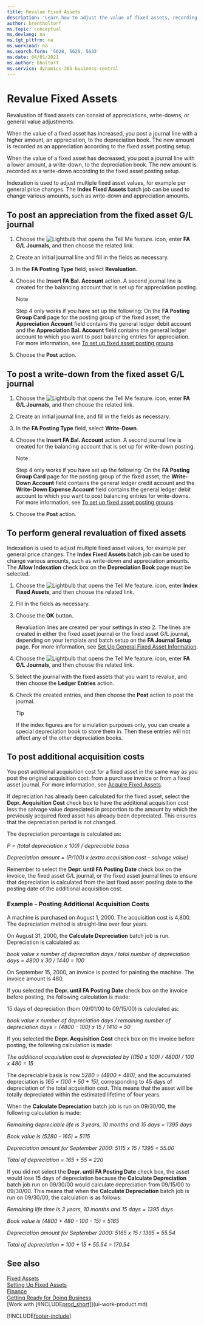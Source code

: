 ```yaml
---
title: Revalue Fixed Assets
description: 'Learn how to adjust the value of fixed assets, recording new amounts as a write-down or appreciation, and post additional acquisition costs.'
author: brentholtorf
ms.topic: conceptual
ms.devlang: na
ms.tgt_pltfrm: na
ms.workload: na
ms.search.form: '5628, 5629, 5633'
ms.date: 04/01/2021
ms.author: bholtorf
ms.service: dynamics-365-business-central
---
```

# Revalue Fixed Assets

Revaluation of fixed assets can consist of appreciations, write-downs, or general value adjustments.

When the value of a fixed asset has increased, you post a journal line with a higher amount, an appreciation, to the depreciation book. The new amount is recorded as an appreciation according to the fixed asset posting setup.

When the value of a fixed asset has decreased, you post a journal line with a lower amount, a write-down, to the depreciation book. The new amount is recorded as a write-down according to the fixed asset posting setup.

Indexation is used to adjust multiple fixed asset values, for example per general price changes. The **Index Fixed Assets** batch job can be used to change various amounts, such as write-down and appreciation amounts.

## To post an appreciation from the fixed asset G/L journal

1. Choose the ![Lightbulb that opens the Tell Me feature.](media/ui-search/search_small.png "Tell me what you want to do") icon, enter **FA G/L Journals**, and then choose the related link.  
2. Create an initial journal line and fill in the fields as necessary.
3. In the **FA Posting Type** field, select **Revaluation**.
4. Choose the **Insert FA Bal. Account** action. A second journal line is created for the balancing account that is set up for appreciation posting.

    > [!NOTE]  
    >   Step 4 only works if you have set up the following: On the **FA Posting Group Card** page for the posting group of the fixed asset, the **Appreciation Account** field contains the general ledger debit account and the **Appreciation Bal. Account** field contains the general ledger account to which you want to post balancing entries for appreciation. For more information, see [To set up fixed asset posting groups](fa-how-setup-general.md#to-set-up-fixed-asset-posting-groups).  
5. Choose the **Post** action.

## To post a write-down from the fixed asset G/L journal

1. Choose the ![Lightbulb that opens the Tell Me feature.](media/ui-search/search_small.png "Tell me what you want to do") icon, enter **FA G/L Journals**, and then choose the related link.  
2. Create an initial journal line, and fill in the fields as necessary.
3. In the **FA Posting Type** field, select **Write-Down**.
4. Choose the **Insert FA Bal. Account** action. A second journal line is created for the balancing account that is set up for write-down posting.

    > [!NOTE]  
    >   Step 4 only works if you have set up the following: On the **FA Posting Group Card** page for the posting group of the fixed asset, the **Write-Down Account** field contains the general ledger credit account and the **Write-Down Expense Account** field contains the general ledger debit account to which you want to post balancing entries for write-downs. For more information, see [To set up fixed asset posting groups](fa-how-setup-general.md#to-set-up-fixed-asset-posting-groups).
5. Choose the **Post** action.

## To perform general revaluation of fixed assets

Indexation is used to adjust multiple fixed asset values, for example per general price changes. The **Index Fixed Assets** batch job can be used to change various amounts, such as write-down and appreciation amounts. The **Allow Indexation** check box on the **Depreciation Book** page must be selected.

1. Choose the ![Lightbulb that opens the Tell Me feature.](media/ui-search/search_small.png "Tell me what you want to do") icon, enter **Index Fixed Assets**, and then choose the related link.  
2. Fill in the fields as necessary.
3. Choose the **OK** button.

    Revaluation lines are created per your settings in step 2. The lines are created in either the fixed asset journal or the fixed asset G/L journal, depending on your template and batch setup on the **FA Journal Setup** page. For more information, see [Set Up General Fixed Asset Information](fa-how-setup-general.md).
4. Choose the ![Lightbulb that opens the Tell Me feature.](media/ui-search/search_small.png "Tell me what you want to do") icon, enter **FA G/L Journals**, and then choose the related link.  
5. Select the journal with the fixed assets that you want to revalue, and then choose the **Ledger Entries** action.  
6. Check the created entries, and then choose the **Post** action to post the journal.

    > [!TIP]  
    >   If the index figures are for simulation purposes only, you can create a special depreciation book to store them in. Then these entries will not affect any of the other depreciation books.

## To post additional acquisition costs

You post additional acquisition cost for a fixed asset in the same way as you post the original acquisition cost: from a purchase invoice or from a fixed asset journal. For more information, see [Acquire Fixed Assets](fa-how-acquire.md).  

If depreciation has already been calculated for the fixed asset, select the **Depr. Acquisition Cost** check box to have the additional acquisition cost less the salvage value depreciated in proportion to the amount by which the previously acquired fixed asset has already been depreciated. This ensures that the depreciation period is not changed.  

The depreciation percentage is calculated as:  

*P = (total depreciation x 100) / depreciable basis*

*Depreciation amount = (P/100) x (extra acquisition cost - salvage value)*  

Remember to select the **Depr. until FA Posting Date** check box on the invoice, the fixed asset G/L journal, or the fixed asset journal lines to ensure that depreciation is calculated from the last fixed asset posting date to the posting date of the additional acquisition cost.

### Example - Posting Additional Acquisition Costs

A machine is purchased on August 1, 2000. The acquisition cost is 4,800. The depreciation method is straight-line over four years.

On August 31, 2000, the **Calculate Depreciation** batch job is run. Depreciation is calculated as:

*book value x number of depreciation days / total number of depreciation days = 4800 x 30 / 1440 = 100*  

On September 15, 2000, an invoice is posted for painting the machine. The invoice amount is 480.

If you selected the **Depr. until FA Posting Date** check box on the invoice before posting, the following calculation is made:  

15 days of depreciation (from 09/01/00 to 09/15/00) is calculated as:

*book value x number of depreciation days / remaining number of depreciation days = (4800 - 100) x 15 / 1410 = 50*

If you selected the **Depr. Acquisition Cost** check box on the invoice before posting, the following calculation is made:  

*The additional acquisition cost is depreciated by ((150 x 100) / 4800) / 100 x 480 = 15*

The depreciable basis is now *5280 = (4800 + 480)*, and the accumulated depreciation is *165 = (100 + 50 + 15)*, corresponding to 45 days of depreciation of the total acquisition cost. This means that the asset will be totally depreciated within the estimated lifetime of four years.  

When the **Calculate Depreciation** batch job is run on 09/30/00, the following calculation is made:  

*Remaining depreciable life is 3 years, 10 months and 15 days = 1395 days*  

*Book value is (5280 - 165) = 5115*  

*Depreciation amount for September 2000: 5115 x 15 / 1395 = 55.00*  

*Total of depreciation = 165 + 55 = 220*  

If you did not select the **Depr. until FA Posting Date** check box, the asset would lose 15 days of depreciation because the **Calculate Depreciation** batch job run on 09/30/00 would calculate depreciation from 09/15/00 to 09/30/00. This means that when the **Calculate Depreciation** batch job is run on 09/30/00, the calculation is as follows:  

*Remaining life time is 3 years, 10 months and 15 days = 1395 days*  

*Book value is (4800 + 480 - 100 - 15) = 5165*

*Depreciation amount for September 2000: 5165 x 15 / 1395 = 55.54*  

*Total of depreciation = 100 + 15 + 55.54 = 170.54*

## See also

[Fixed Assets](fa-manage.md)  
[Setting Up Fixed Assets](fa-setup.md)  
[Finance](finance.md)  
[Getting Ready for Doing Business](ui-get-ready-business.md)  
[Work with [!INCLUDE[prod_short](includes/prod_short.md)]](ui-work-product.md)


[!INCLUDE[footer-include](includes/footer-banner.md)]
